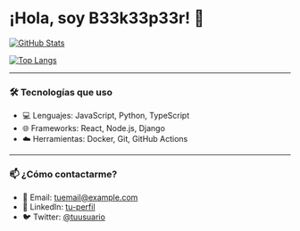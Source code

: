 # ¡Hola, soy B33k33p33r! 👋

[![GitHub Stats](https://github-readme-stats.vercel.app/api?username=tu-usuario&show_icons=true&theme=radical)](https://github.com/anuraghazra/github-readme-stats)

[![Top Langs](https://github-readme-stats.vercel.app/api/top-langs/?username=tu-usuario&layout=compact&theme=radical)](https://github.com/anuraghazra/github-readme-stats)

---

### 🛠️ Tecnologías que uso
- 💻 Lenguajes: JavaScript, Python, TypeScript
- 🌐 Frameworks: React, Node.js, Django
- ☁️ Herramientas: Docker, Git, GitHub Actions

---

### 📫 ¿Cómo contactarme?
- 📧 Email: tuemail@example.com
- 💼 LinkedIn: [tu-perfil](https://linkedin.com/in/tu-perfil)
- 🐦 Twitter: [@tuusuario](https://twitter.com/tuusuario)
